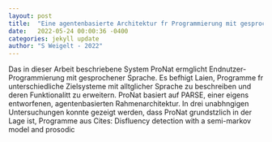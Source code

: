 ```yaml
---
layout: post
title:  "Eine agentenbasierte Architektur fr Programmierung mit gesprochener Sprache"
date:   2022-05-24 00:00:36 -0400
categories: jekyll update
author: "S Weigelt - 2022"
---
```

Das in dieser Arbeit beschriebene System ProNat ermglicht Endnutzer-Programmierung mit gesprochener Sprache. Es befhigt Laien, Programme fr unterschiedliche Zielsysteme mit alltglicher Sprache zu beschreiben und deren Funktionalitt zu erweitern. ProNat basiert auf PARSE, einer eigens entworfenen, agentenbasierten Rahmenarchitektur. In drei unabhngigen Untersuchungen konnte gezeigt werden, dass ProNat grundstzlich in der Lage ist, Programme aus  Cites: Disfluency detection with a semi-markov model and prosodic 